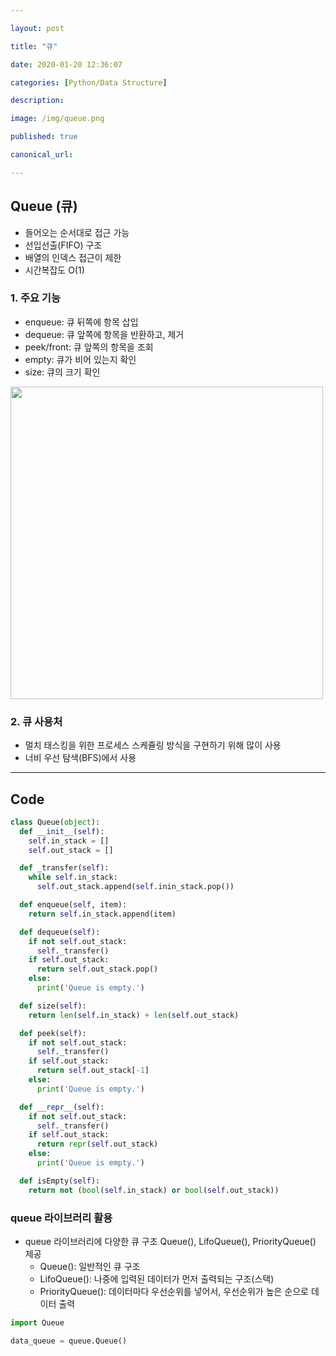 ```yaml
---

layout: post

title: "큐"

date: 2020-01-20 12:36:07

categories: [Python/Data Structure]

description:

image: /img/queue.png

published: true

canonical_url:

---
```


## Queue (큐)

- 들어오는 순서대로 접근 가능
- 선입선출(FIFO) 구조
- 배열의 인덱스 접근이 제한
- 시간복잡도 O(1)

### 1. 주요 기능
- enqueue: 큐 뒤쪽에 항목 삽입
- dequeue: 큐 앞쪽에 항목을 반환하고, 제거
- peek/front: 큐 앞쪽의 항목을 조회
- empty: 큐가 비어 있는지 확인
- size: 큐의 크기 확인

<img src="https://www.fun-coding.org/00_Images/queue.png"  width='500'>

### 2. 큐 사용처
- 멀치 태스킹을 위한 프로세스 스케쥴링 방식을 구현하기 위해 많이 사용
- 너비 우선 탐색(BFS)에서 사용

------------------------------------------------------------------------

## Code

```python
class Queue(object):
  def __init__(self):
    self.in_stack = []
    self.out_stack = []

  def _transfer(self):
    while self.in_stack:
      self.out_stack.append(self.inin_stack.pop())

  def enqueue(self, item):
    return self.in_stack.append(item)

  def dequeue(self):
    if not self.out_stack:
      self._transfer()
    if self.out_stack:
      return self.out_stack.pop()
    else:
      print('Queue is empty.')

  def size(self):
    return len(self.in_stack) + len(self.out_stack)

  def peek(self):
    if not self.out_stack:
      self._transfer()
    if self.out_stack:
      return self.out_stack[-1]
    else:
      print('Queue is empty.')

  def __repr__(self):
    if not self.out_stack:
      self._transfer()
    if self.out_stack:
      return repr(self.out_stack)
    else:
      print('Queue is empty.')

  def isEmpty(self):
    return not (bool(self.in_stack) or bool(self.out_stack))
```

### queue 라이브러리 활용
- queue 라이브러리에 다양한 큐 구조 Queue(), LifoQueue(), PriorityQueue() 제공
  * Queue(): 일반적인 큐 구조
  * LifoQueue(): 나중에 입력된 데이터가 먼저 출력되는 구조(스택)
  * PriorityQueue(): 데이터마다 우선순위를 넣어서, 우선순위가 높은 순으로 데이터 출력

```python
import Queue

data_queue = queue.Queue()
```
